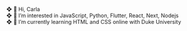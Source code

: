 

  ❖ 👋 Hi, Carla<br>
  ❖ 🧠 I’m interested in JavaScript, Python, Flutter, React, Next, Nodejs<br>
  ❖ 👀 I’m currently learning HTML and CSS online with Duke University<br>
   
